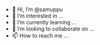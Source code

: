 - 👋 Hi, I’m @samuppu
- 👀 I’m interested in ...
- 🌱 I’m currently learning ...
- 💞️ I’m looking to collaborate on ...
- 📫 How to reach me ...

<!---
samuppu/samuppu is a ✨ special ✨ repository because its `README.md` (this file) appears on your GitHub profile.
You can click the Preview link to take a look at your changes.
--->
